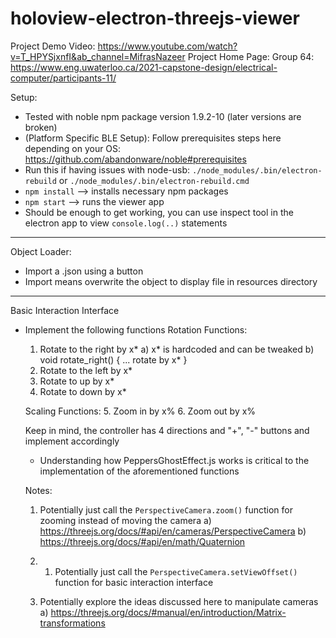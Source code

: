 # holoview-electron-threejs-viewer

Project Demo Video: https://www.youtube.com/watch?v=T_HPYSjxnfI&ab_channel=MifrasNazeer
Project Home Page: Group 64: https://www.eng.uwaterloo.ca/2021-capstone-design/electrical-computer/participants-11/

Setup:
- Tested with noble npm package version 1.9.2-10 (later versions are broken)
- (Platform Specific BLE Setup): Follow prerequisites steps here depending on your OS: https://github.com/abandonware/noble#prerequisites
- Run this if having issues with node-usb: `./node_modules/.bin/electron-rebuild` or `./node_modules/.bin/electron-rebuild.cmd`
- `npm install` --> installs necessary npm packages
- `npm start` --> runs the viewer app
- Should be enough to get working, you can use inspect tool in the electron app to view `console.log(..)` statements


---------------------------

Object Loader:

- Import a .json using a button
- Import means overwrite the object to display file in resources directory

---------------------------

Basic Interaction Interface

- Implement the following functions
    Rotation Functions:
    1. Rotate to the right by x* 
        a) x* is hardcoded and can be tweaked
        b) void rotate_right() {
            ...
            rotate by x*
        }
    2. Rotate to the left by x*
    3. Rotate to up by x*
    4. Rotate to down by x*
    
    Scaling Functions:
    5. Zoom in by x%
    6. Zoom out by x%

    Keep in mind, the controller has 4 directions and "+", "-" buttons and implement accordingly

    - Understanding how PeppersGhostEffect.js works is critical to the implementation of the aforementioned functions

    Notes:

    1. Potentially just call the `PerspectiveCamera.zoom()` function for zooming instead of moving the camera
        a) https://threejs.org/docs/#api/en/cameras/PerspectiveCamera
        b) https://threejs.org/docs/#api/en/math/Quaternion

    2. 1. Potentially just call the `PerspectiveCamera.setViewOffset()` function for basic interaction interface

    3. Potentially explore the ideas discussed here to manipulate cameras
        a) https://threejs.org/docs/#manual/en/introduction/Matrix-transformations

